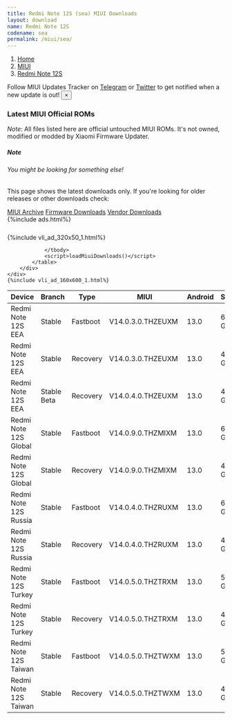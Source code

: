 ```yaml
---
title: Redmi Note 12S (sea) MIUI Downloads
layout: download
name: Redmi Note 12S
codename: sea
permalink: /miui/sea/
---
```

<nav aria-label="breadcrumb">
    <ol class="breadcrumb">
        <li class="breadcrumb-item"><a href="/">Home</a></li>
        <li class="breadcrumb-item"><a href="/miui/">MIUI</a></li>
        <li class="breadcrumb-item active" aria-current="page"><a href="/miui/sea/">Redmi Note 12S</a></li>
    </ol>
</nav>
<div class="alert alert-primary alert-dismissible fade show" role="alert">
    Follow MIUI Updates Tracker on <a href="https://t.me/MIUIUpdatesTracker" class="alert-link">Telegram</a>
     or <a href="https://twitter.com/MiFwUpdater" class="alert-link">Twitter</a> to get notified when a new update is out!
    <button type="button" class="close" data-dismiss="alert" aria-label="Close">
        <span aria-hidden="true">&times;</span>
    </button>
</div>

### Latest MIUI Official ROMs
*Note*: All files listed here are official untouched MIUI ROMs. It's not owned, modified or modded by Xiaomi Firmware Updater.
<div class="card">
  <div class="card-body">
    <h5 class="card-title">Note</h5>
    <h6 class="card-subtitle mb-2 text-muted">You might be looking for something else!</h6>
    <p class="card-text">This page shows the latest downloads only.
     If you're looking for older releases or other downloads check:</p>
    <a href="/archive/miui/sea/" class="card-link">MIUI Archive</a>
    <a href="/firmware/sea/" class="card-link">Firmware Downloads</a>
    <a href="/vendor/sea/" class="card-link">Vendor Downloads</a>
  </div>
</div>
{%include ads.html%}
<div class="row justify-content-center">
    <div class="col-10">
        <div class="table-responsive-md" style="margin-top: 25px;">
            {%include vli_ad_320x50_1.html%}
            <table id="miui" class="display dt-responsive nowrap compact table table-striped table-hover table-sm">
                <thead class="thead-dark">
                    <tr>
                        <th data-ref="device">Device</th>
                        <th data-ref="branch">Branch</th>
                        <th data-ref="type">Type</th>
                        <th data-ref="miui">MIUI</th>
                        <th data-ref="android">Android</th>
                        <th data-ref="size">Size</th>
                        <th data-ref="size">Date</th>
                        <th data-ref="link">Link</th>
                    </tr>
                </thead>
                <tbody>
                <tr><td>Redmi Note 12S EEA</td><td>Stable</td><td>Fastboot</td><td>V14.0.3.0.THZEUXM</td><td>13.0</td><td>6.4 GB</td><td>2023-07-11</td><td><a href="/miui/sea/stable/V14.0.3.0.THZEUXM/">Download</a></td></tr>
<tr><td>Redmi Note 12S EEA</td><td>Stable</td><td>Recovery</td><td>V14.0.3.0.THZEUXM</td><td>13.0</td><td>4.0 GB</td><td>2023-07-24</td><td><a href="/miui/sea/stable/V14.0.3.0.THZEUXM/">Download</a></td></tr>
<tr><td>Redmi Note 12S EEA</td><td>Stable Beta</td><td>Recovery</td><td>V14.0.4.0.THZEUXM</td><td>13.0</td><td>4.0 GB</td><td>2023-10-20</td><td><a href="/miui/sea/stable beta/V14.0.4.0.THZEUXM/">Download</a></td></tr>
<tr><td>Redmi Note 12S Global</td><td>Stable</td><td>Fastboot</td><td>V14.0.9.0.THZMIXM</td><td>13.0</td><td>6.6 GB</td><td>2023-12-04</td><td><a href="/miui/sea/stable/V14.0.9.0.THZMIXM/">Download</a></td></tr>
<tr><td>Redmi Note 12S Global</td><td>Stable</td><td>Recovery</td><td>V14.0.9.0.THZMIXM</td><td>13.0</td><td>4.1 GB</td><td>2023-12-12</td><td><a href="/miui/sea/stable/V14.0.9.0.THZMIXM/">Download</a></td></tr>
<tr><td>Redmi Note 12S Russia</td><td>Stable</td><td>Fastboot</td><td>V14.0.4.0.THZRUXM</td><td>13.0</td><td>6.5 GB</td><td>2023-10-08</td><td><a href="/miui/sea/stable/V14.0.4.0.THZRUXM/">Download</a></td></tr>
<tr><td>Redmi Note 12S Russia</td><td>Stable</td><td>Recovery</td><td>V14.0.4.0.THZRUXM</td><td>13.0</td><td>4.0 GB</td><td>2023-10-20</td><td><a href="/miui/sea/stable/V14.0.4.0.THZRUXM/">Download</a></td></tr>
<tr><td>Redmi Note 12S Turkey</td><td>Stable</td><td>Fastboot</td><td>V14.0.5.0.THZTRXM</td><td>13.0</td><td>5.8 GB</td><td>2023-11-02</td><td><a href="/miui/sea/stable/V14.0.5.0.THZTRXM/">Download</a></td></tr>
<tr><td>Redmi Note 12S Turkey</td><td>Stable</td><td>Recovery</td><td>V14.0.5.0.THZTRXM</td><td>13.0</td><td>4.0 GB</td><td>2023-11-15</td><td><a href="/miui/sea/stable/V14.0.5.0.THZTRXM/">Download</a></td></tr>
<tr><td>Redmi Note 12S Taiwan</td><td>Stable</td><td>Fastboot</td><td>V14.0.5.0.THZTWXM</td><td>13.0</td><td>5.5 GB</td><td>2023-11-02</td><td><a href="/miui/sea/stable/V14.0.5.0.THZTWXM/">Download</a></td></tr>
<tr><td>Redmi Note 12S Taiwan</td><td>Stable</td><td>Recovery</td><td>V14.0.5.0.THZTWXM</td><td>13.0</td><td>4.0 GB</td><td>2023-11-15</td><td><a href="/miui/sea/stable/V14.0.5.0.THZTWXM/">Download</a></td></tr>

                </tbody>
                <script>loadMiuiDownloads()</script>
            </table>
        </div>
    </div>
    {%include vli_ad_160x600_1.html%}
</div>
